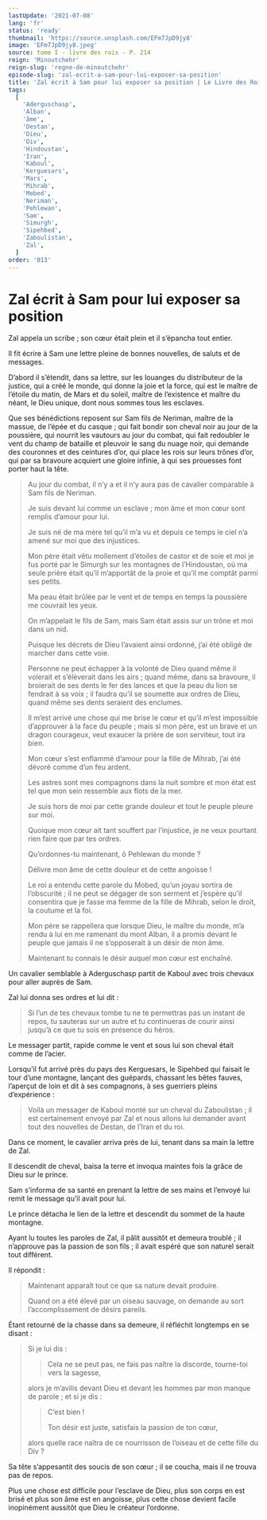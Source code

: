 ```yaml
---
lastUpdate: '2021-07-08'
lang: 'fr'
status: 'ready'
thumbnail: 'https://source.unsplash.com/EFm7JpD9jy8'
image: 'EFm7JpD9jy8.jpeg'
source: tome I - livre des rois - P. 214
reign: 'Minoutchehr'
reign-slug: 'regne-de-minoutchehr'
episode-slug: 'zal-ecrit-a-sam-pour-lui-exposer-sa-position'
title: 'Zal écrit à Sam pour lui exposer sa position | Le Livre des Rois | Shâhnâmeh'
tags:
  [
    'Aderguschasp',
    'Alban',
    'âme',
    'Destan',
    'Dieu',
    'Div',
    'Hindoustan',
    'Iran',
    'Kaboul',
    'Kerguesars',
    'Mars',
    'Mihrab',
    'Mobed',
    'Neriman',
    'Pehlewan',
    'Sam',
    'Simurgh',
    'Sipehbed',
    'Zaboulistan',
    'Zal',
  ]
order: '013'
---
```


<!-- LTeX: language=fr -->

# Zal écrit à Sam pour lui exposer sa position

Zal appela un scribe ; son cœur était plein et il s’épancha tout entier.

Il fit écrire à Sam une lettre pleine de bonnes nouvelles, de saluts et de messages.

D’abord il s’étendit, dans sa lettre, sur les louanges du distributeur de la justice, qui a créé le monde, qui donne la joie et la force, qui est le maître de l’étoile du matin, de Mars et du soleil, maître de l’existence et maître du néant, le Dieu unique, dont nous sommes tous les esclaves.

Que ses bénédictions reposent sur Sam fils de Neriman, maître de la massue, de l’épée et du casque ; qui fait bondir son cheval noir au jour de la poussière, qui nourrit les vautours au jour du combat, qui fait redoubler le vent du champ de bataille et pleuvoir le sang du nuage noir, qui demande des couronnes et des ceintures d’or, qui place les rois sur leurs trônes d’or, qui par sa bravoure acquiert une gloire infinie, à qui ses prouesses font porter haut la tête.

> Au jour du combat, il n’y a et il n’y aura pas de cavalier comparable à Sam fils de Neriman.
>
> Je suis devant lui comme un esclave ; mon âme et mon cœur sont remplis d’amour pour lui.
>
> Je suis né de ma mère tel qu’il m’a vu et depuis ce temps le ciel n’a amené sur moi que des injustices.
>
> Mon père était vêtu mollement d’étoiles de castor et de soie et moi je fus porté par le Simurgh sur les montagnes de l’Hindoustan, où ma seule prière était qu’il m’apportât de la proie et qu’il me comptât parmi ses petits.
>
> Ma peau était brûlée par le vent et de temps en temps la poussière me couvrait les yeux.
>
> On m’appelait le fils de Sam, mais Sam était assis sur un trône et moi dans un nid.
>
> Puisque les décrets de Dieu l’avaient ainsi ordonné, j’ai été obligé de marcher dans cette voie.
>
> Personne ne peut échapper à la volonté de Dieu quand même il volerait et s’élèverait dans les airs ; quand même, dans sa bravoure, il broierait de ses dents le fer des lances et que la peau du lion se fendrait à sa voix ; il faudra qu’il se soumette aux ordres de Dieu, quand même ses dents seraient des enclumes.
>
> Il m’est arrivé une chose qui me brise le cœur et qu’il m’est impossible d’approuver à la face du peuple ; mais si mon père, est un brave et un dragon courageux, veut exaucer la prière de son serviteur, tout ira bien.
>
> Mon cœur s’est enflammé d’amour pour la fille de Mihrab, j’ai été dévoré comme d’un feu ardent.
>
> Les astres sont mes compagnons dans la nuit sombre et mon état est tel que mon sein ressemble aux flots de la mer.
>
> Je suis hors de moi par cette grande douleur et tout le peuple pleure sur moi.
>
> Quoique mon cœur ait tant souffert par l’injustice, je ne veux pourtant rien faire que par tes ordres.
>
> Qu’ordonnes-tu maintenant, ô Pehlewan du monde ?
>
> Délivre mon âme de cette douleur et de cette angoisse !
>
> Le roi a entendu cette parole du Mobed, qu’un joyau sortira de l’obscurité ; il ne peut se dégager de son serment et j’espère qu’il consentira que je fasse ma femme de la fille de Mihrab, selon le droit, la coutume et la foi.
>
> Mon père se rappellera que lorsque Dieu, le maître du monde, m’a rendu à lui en me ramenant du mont Alban, il a promis devant le peuple que jamais il ne s’opposerait à un désir de mon âme.
>
> Maintenant tu connais le désir auquel mon cœur est enchaîné.

Un cavalier semblable à Aderguschasp partit de Kaboul avec trois chevaux pour aller auprès de Sam.

Zal lui donna ses ordres et lui dit :

> Si l’un de tes chevaux tombe tu ne te permettras pas un instant de repos, tu sauteras sur un autre et tu continueras de courir ainsi jusqu’à ce que tu sois en présence du héros.

Le messager partit, rapide comme le vent et sous lui son cheval était comme de l’acier.

Lorsqu’il fut arrivé près du pays des Kerguesars, le Sipehbed qui faisait le tour d’une montagne, lançant des guépards, chassant les bêtes fauves, l’aperçut de loin et dit à ses compagnons, à ses guerriers pleins d’expérience :

> Voilà un messager de Kaboul monté sur un cheval du Zaboulistan ; il est certainement envoyé par Zal et nous allons lui demander avant tout des nouvelles de Destan, de l’Iran et du roi.

Dans ce moment, le cavalier arriva près de lui, tenant dans sa main la lettre de Zal.

Il descendit de cheval, baisa la terre et invoqua maintes fois la grâce de Dieu sur le prince.

Sam s’informa de sa santé en prenant la lettre de ses mains et l’envoyé lui remit le message qu’il avait pour lui.

Le prince détacha le lien de la lettre et descendit du sommet de la haute montagne.

Ayant lu toutes les paroles de Zal, il pâlit aussitôt et demeura troublé ; il n’approuve pas la passion de son fils ; il avait espéré que son naturel serait tout différent.

Il répondit :

> Maintenant apparaît tout ce que sa nature devait produire.
>
> Quand on a été élevé par un oiseau sauvage, on demande au sort l’accomplissement de désirs pareils.

Étant retourné de la chasse dans sa demeure, il réfléchit longtemps en se disant :

> Si je lui dis :
>
> > Cela ne se peut pas, ne fais pas naître la discorde, tourne-toi vers la sagesse,
>
> alors je m’avilis devant Dieu et devant les hommes par mon manque de parole ; et si je dis :
>
> > C’est bien !
> >
> > Ton désir est juste, satisfais la passion de ton cœur,
>
> alors quelle race naîtra de ce nourrisson de l’oiseau et de cette fille du Div ?

Sa tête s’appesantit des soucis de son cœur ; il se coucha, mais il ne trouva pas de repos.

Plus une chose est difficile pour l’esclave de Dieu, plus son corps en est brisé et plus son âme est en angoisse, plus cette chose devient facile inopinément aussitôt que Dieu le créateur l’ordonne.
